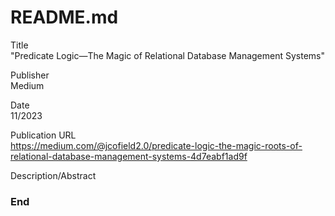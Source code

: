 # README.md  

Title  
"Predicate Logic&mdash;The Magic of Relational Database Management Systems"  

Publisher  
Medium  

Date  
11/2023  

Publication URL  
https://medium.com/@jcofield2.0/predicate-logic-the-magic-roots-of-relational-database-management-systems-4d7eabf1ad9f  

Description/Abstract  

### End  